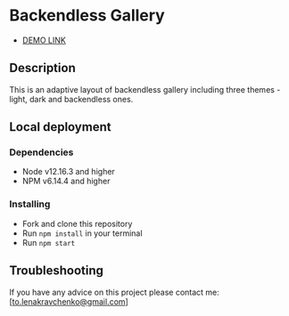 # Backendless Gallery

- [DEMO LINK](https://lena-kravchenko.github.io/Backendless-gallery/)

## Description

This is an adaptive layout of backendless gallery including three themes - light, dark and backendless ones.

## Local deployment

### Dependencies
* Node v12.16.3 and higher
* NPM v6.14.4 and higher


### Installing
* Fork and clone this repository
* Run `npm install` in your terminal
* Run `npm start`

## Troubleshooting

If you have any advice on this project please contact me: [to.lenakravchenko@gmail.com]


